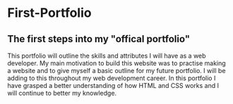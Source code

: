 # First-Portfolio

## The first steps into my "offical portfolio"

This portfolio will outline the skills and attributes I will have as a web developer. My main motivation to build this website was to practise making a website and to give myself a basic outline for my future portfolio. I will be adding to this throughout my web development career. In this portfolio I have grasped a better understanding of how HTML and CSS works and I will continue to better my knowledge.


